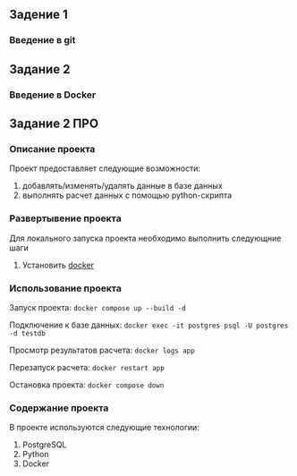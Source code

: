 ## Задение 1
### Введение в git

## Задание 2
### Введение в Docker

## Задание 2 ПРО
### Описание проекта
Проект предоставляет следующие возможности:
1. добавлять/изменять/удалять данные в базе данных 
2. выполнять расчет данных с помощью python-скрипта

### Pазвертывение проекта
Для локального запуска проекта необходимо выполнить следующние шаги
1. Установить [docker](https://docs.docker.com/get-docker/)

### Использование проекта
Запуск проекта:
```docker compose up --build -d```

Подключение к базе данных:
```docker exec -it postgres psql -U postgres -d testdb```

Просмотр результатов расчета:
```docker logs app```

Перезапуск расчета:
```docker restart app```

Остановка проекта:
```docker compose down```

### Содержание проекта
В проекте используются следующие технологии:
1. PostgreSQL
2. Python
3. Docker

